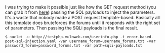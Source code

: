 I was trying to make it possible just like how the GET request method (you can grab it from [here](https://github.com/projectdiscovery/nuclei-templates/blob/main/http/vulnerabilities/generic/error-based-sql-injection.yaml)) passing the SQL payloads to inject the parameters. It's a waste that nobody made a POST request template-based. Basically all this template does bruteforces the forums until it responds with the right set of parameters. Then passing the SQLi payloads is the final result.

`$ nuclei -u http://testphp.vulnweb.com/userinfo.php -t error-based-post-sql-injection.yaml -var username_forum=username_forums.txt -var password_forum=password_forums.txt -var path=sqli-payloads.txt`

